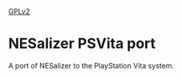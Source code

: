 [GPLv2](http://www.gnu.org/licenses/gpl-2.0.html)

# NESalizer PSVita port

A port of NESalizer to the PlayStation Vita system.
